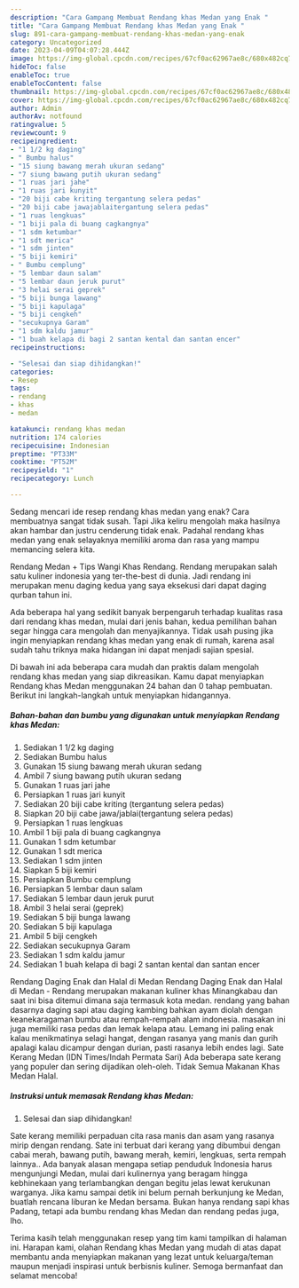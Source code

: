 ```yaml
---
description: "Cara Gampang Membuat Rendang khas Medan yang Enak "
title: "Cara Gampang Membuat Rendang khas Medan yang Enak "
slug: 891-cara-gampang-membuat-rendang-khas-medan-yang-enak
category: Uncategorized
date: 2023-04-09T04:07:28.444Z
image: https://img-global.cpcdn.com/recipes/67cf0ac62967ae8c/680x482cq70/rendang-khas-medan-foto-resep-utama.jpg
hideToc: false
enableToc: true
enableTocContent: false
thumbnail: https://img-global.cpcdn.com/recipes/67cf0ac62967ae8c/680x482cq70/rendang-khas-medan-foto-resep-utama.jpg
cover: https://img-global.cpcdn.com/recipes/67cf0ac62967ae8c/680x482cq70/rendang-khas-medan-foto-resep-utama.jpg
author: Admin
authorAv: notfound
ratingvalue: 5
reviewcount: 9
recipeingredient:
- "1 1/2 kg daging"
- " Bumbu halus"
- "15 siung bawang merah ukuran sedang"
- "7 siung bawang putih ukuran sedang"
- "1 ruas jari jahe"
- "1 ruas jari kunyit"
- "20 biji cabe kriting tergantung selera pedas"
- "20 biji cabe jawajablaitergantung selera pedas"
- "1 ruas lengkuas"
- "1 biji pala di buang cagkangnya"
- "1 sdm ketumbar"
- "1 sdt merica"
- "1 sdm jinten"
- "5 biji kemiri"
- " Bumbu cemplung"
- "5 lembar daun salam"
- "5 lembar daun jeruk purut"
- "3 helai serai geprek"
- "5 biji bunga lawang"
- "5 biji kapulaga"
- "5 biji cengkeh"
- "secukupnya Garam"
- "1 sdm kaldu jamur"
- "1 buah kelapa di bagi 2 santan kental dan santan encer"
recipeinstructions:

- "Selesai dan siap dihidangkan!"
categories:
- Resep
tags:
- rendang
- khas
- medan

katakunci: rendang khas medan 
nutrition: 174 calories
recipecuisine: Indonesian
preptime: "PT33M"
cooktime: "PT52M"
recipeyield: "1"
recipecategory: Lunch

---
```



Sedang mencari ide resep rendang khas medan yang enak? Cara membuatnya sangat tidak susah. Tapi Jika keliru mengolah maka hasilnya akan hambar dan justru cenderung tidak enak. Padahal rendang khas medan yang enak selayaknya memiliki aroma dan rasa yang mampu memancing selera kita.


Rendang Medan + Tips Wangi Khas Rendang. Rendang merupakan salah satu kuliner indonesia yang ter-the-best di dunia. Jadi rendang ini merupakan menu daging kedua yang saya eksekusi dari dapat daging qurban tahun ini.

Ada beberapa hal yang sedikit banyak berpengaruh terhadap kualitas rasa dari rendang khas medan, mulai dari jenis bahan, kedua pemilihan bahan segar hingga cara mengolah dan menyajikannya. Tidak usah pusing jika ingin menyiapkan rendang khas medan yang enak di rumah, karena asal sudah tahu triknya maka hidangan ini dapat menjadi sajian spesial.


Di bawah ini ada beberapa cara mudah dan praktis dalam mengolah rendang khas medan yang siap dikreasikan. Kamu dapat menyiapkan Rendang khas Medan menggunakan 24 bahan dan 0 tahap pembuatan. Berikut ini langkah-langkah untuk menyiapkan hidangannya.

<!--inarticleads1-->

##### Bahan-bahan dan bumbu yang digunakan untuk menyiapkan Rendang khas Medan:

1. Sediakan 1 1/2 kg daging
1. Sediakan  Bumbu halus
1. Gunakan 15 siung bawang merah ukuran sedang
1. Ambil 7 siung bawang putih ukuran sedang
1. Gunakan 1 ruas jari jahe
1. Persiapkan 1 ruas jari kunyit
1. Sediakan 20 biji cabe kriting (tergantung selera pedas)
1. Siapkan 20 biji cabe jawa/jablai(tergantung selera pedas)
1. Persiapkan 1 ruas lengkuas
1. Ambil 1 biji pala di buang cagkangnya
1. Gunakan 1 sdm ketumbar
1. Gunakan 1 sdt merica
1. Sediakan 1 sdm jinten
1. Siapkan 5 biji kemiri
1. Persiapkan  Bumbu cemplung
1. Persiapkan 5 lembar daun salam
1. Sediakan 5 lembar daun jeruk purut
1. Ambil 3 helai serai (geprek)
1. Sediakan 5 biji bunga lawang
1. Sediakan 5 biji kapulaga
1. Ambil 5 biji cengkeh
1. Sediakan secukupnya Garam
1. Sediakan 1 sdm kaldu jamur
1. Sediakan 1 buah kelapa di bagi 2 santan kental dan santan encer


Rendang Daging Enak dan Halal di Medan Rendang Daging Enak dan Halal di Medan - Rendang merupakan makanan kuliner khas Minangkabau dan saat ini bisa ditemui dimana saja termasuk kota medan. rendang yang bahan dasarnya daging sapi atau daging kambing bahkan ayam diolah dengan keanekaragaman bumbu atau rempah-rempah alam indonesia. masakan ini juga memiliki rasa pedas dan lemak kelapa atau. Lemang ini paling enak kalau menikmatinya selagi hangat, dengan rasanya yang manis dan gurih apalagi kalau dicampur dengan durian, pasti rasanya lebih endes lagi. Sate Kerang Medan (IDN Times/Indah Permata Sari) Ada beberapa sate kerang yang populer dan sering dijadikan oleh-oleh. Tidak Semua Makanan Khas Medan Halal. 

<!--inarticleads2-->

##### Instruksi untuk memasak Rendang khas Medan:


1. Selesai dan siap dihidangkan!

Sate kerang memiliki perpaduan cita rasa manis dan asam yang rasanya mirip dengan rendang. Sate ini terbuat dari kerang yang dibumbui dengan cabai merah, bawang putih, bawang merah, kemiri, lengkuas, serta rempah lainnya.. Ada banyak alasan mengapa setiap penduduk Indonesia harus mengunjungi Medan, mulai dari kulinernya yang beragam hingga kebhinekaan yang terlambangkan dengan begitu jelas lewat kerukunan warganya. Jika kamu sampai detik ini belum pernah berkunjung ke Medan, buatlah rencana liburan ke Medan bersama. Bukan hanya rendang sapi khas Padang, tetapi ada bumbu rendang khas Medan dan rendang pedas juga, lho. 

Terima kasih telah menggunakan resep yang tim kami tampilkan di halaman ini. Harapan kami, olahan Rendang khas Medan yang mudah di atas dapat membantu anda menyiapkan makanan yang lezat untuk keluarga/teman maupun menjadi inspirasi untuk berbisnis kuliner. Semoga bermanfaat dan selamat mencoba!
